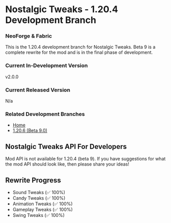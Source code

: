 # Nostalgic Tweaks - 1.20.4 Development Branch

### NeoForge & Fabric

This is the 1.20.4 development branch for Nostalgic Tweaks. Beta 9 is a complete rewrite for the mod and is in the
final phase of development.

### Current In-Development Version

v2.0.0

### Current Released Version

N/a

### Related Development Branches

- [Home](https://github.com/Adrenix/Nostalgic-Tweaks)
- [1.20.6 (Beta 9.0)](https://github.com/Adrenix/Nostalgic-Tweaks/tree/1.20.6)

## Nostalgic Tweaks API For Developers

Mod API is not available for 1.20.4 (beta 9). If you have suggestions for what the mod API should look like, then please
share your ideas!

## Rewrite Progress

- Sound Tweaks (✅ 100%)
- Candy Tweaks (✅ 100%)
- Animation Tweaks (✅ 100%)
- Gameplay Tweaks (✅ 100%)
- Swing Tweaks (✅ 100%)